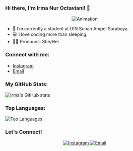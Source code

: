 ### Hi there, I'm Irma Nur Octaviani! 👋

<p align="center">
  <img src="https://github.com/IrmaNurOctaviani/IrmaNurOctaviani/blob/main/animation.gif" alt="Animation" />
</p>

- 🌱 I’m currently a student at UIN Sunan Ampel Surabaya.
- 💻 I love coding more than sleeping.
- 👩‍💻 Pronouns: She/Her

### Connect with me:
- [Instagram](https://www.instagram.com/irma_viani)
- [Email](mailto:04010120011@student.uinsby.ac.id)

### My GitHub Stats:
![Irma's GitHub stats](https://github-readme-stats.vercel.app/api?username=IrmaNurOctaviani&show_icons=true&theme=radical)

### Top Languages:
![Top Languages](https://github-readme-stats.vercel.app/api/top-langs/?username=IrmaNurOctaviani&layout=compact&theme=radical)

### Let's Connect!
<p align="center">
  <a href="https://www.instagram.com/irma_viani" target="_blank">
    <img src="https://img.shields.io/badge/Instagram-purple?style=for-the-badge&logo=instagram" alt="Instagram">
  </a>
  <a href="mailto:04010120011@student.uinsby.ac.id" target="_blank">
    <img src="https://img.shields.io/badge/Email-red?style=for-the-badge&logo=gmail" alt="Email">
  </a>
</p>
